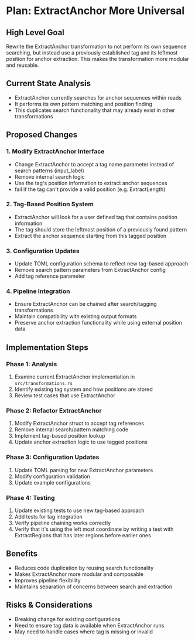 # Plan: ExtractAnchor More Universal

## High Level Goal
Rewrite the ExtractAnchor transformation to not perform its own sequence searching, but instead use a previously established tag and its leftmost position for anchor extraction. This makes the transformation more modular and reusable.

## Current State Analysis
- ExtractAnchor currently searches for anchor sequences within reads
- It performs its own pattern matching and position finding
- This duplicates search functionality that may already exist in other transformations

## Proposed Changes

### 1. Modify ExtractAnchor Interface
- Change ExtractAnchor to accept a tag name parameter instead of search patterns (input_label)
- Remove internal search logic
- Use the tag's position information to extract anchor sequences
- fail if the tag can't provide a valid position (e.g. ExtractLength)

### 2. Tag-Based Position System
- ExtractAnchor will look for a user defined tag that contains position information
- The tag should store the leftmost position of a previously found pattern
- Extract the anchor sequence starting from this tagged position

### 3. Configuration Updates
- Update TOML configuration schema to reflect new tag-based approach
- Remove search pattern parameters from ExtractAnchor config
- Add tag reference parameter

### 4. Pipeline Integration
- Ensure ExtractAnchor can be chained after search/tagging transformations
- Maintain compatibility with existing output formats
- Preserve anchor extraction functionality while using external position data

## Implementation Steps

### Phase 1: Analysis
1. Examine current ExtractAnchor implementation in `src/transformations.rs`
2. Identify existing tag system and how positions are stored
3. Review test cases that use ExtractAnchor

### Phase 2: Refactor ExtractAnchor
1. Modify ExtractAnchor struct to accept tag references
2. Remove internal search/pattern matching code
3. Implement tag-based position lookup
4. Update anchor extraction logic to use tagged positions

### Phase 3: Configuration Updates
1. Update TOML parsing for new ExtractAnchor parameters
2. Modify configuration validation
3. Update example configurations

### Phase 4: Testing
1. Update existing tests to use new tag-based approach
2. Add tests for tag integration
3. Verify pipeline chaining works correctly
4. Verify that it's using the left most coordinate by writing a test with ExtractRegions that has later regions before earlier ones

## Benefits
- Reduces code duplication by reusing search functionality
- Makes ExtractAnchor more modular and composable
- Improves pipeline flexibility
- Maintains separation of concerns between search and extraction

## Risks & Considerations
- Breaking change for existing configurations
- Need to ensure tag data is available when ExtractAnchor runs
- May need to handle cases where tag is missing or invalid
